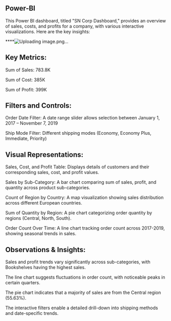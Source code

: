 ##  Power-BI

This Power BI dashboard, titled "SN Corp Dashboard," provides an overview of sales, costs, and profits for a company, with various interactive visualizations. Here are the key insights:

****![Uploading image.png…]()


## Key Metrics:
Sum of Sales: 783.8K

Sum of Cost: 385K

Sum of Profit: 399K

## Filters and Controls:
Order Date Filter: A date range slider allows selection between January 1, 2017 – November 7, 2019

Ship Mode Filter: Different shipping modes (Economy, Economy Plus, Immediate, Priority)

## Visual Representations:
Sales, Cost, and Profit Table: Displays details of customers and their corresponding sales, cost, and profit values.

Sales by Sub-Category: A bar chart comparing sum of sales, profit, and quantity across product sub-categories.

Count of Region by Country: A map visualization showing sales distribution across different European countries.

Sum of Quantity by Region: A pie chart categorizing order quantity by regions (Central, North, South).

Order Count Over Time: A line chart tracking order count across 2017-2019, showing seasonal trends in sales.

## Observations & Insights:
Sales and profit trends vary significantly across sub-categories, with Bookshelves having the highest sales.

The line chart suggests fluctuations in order count, with noticeable peaks in certain quarters.

The pie chart indicates that a majority of sales are from the Central region (55.63%).

The interactive filters enable a detailed drill-down into shipping methods and date-specific trends.
